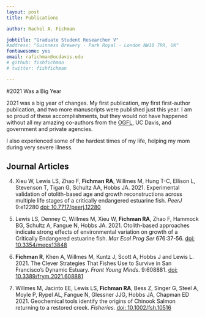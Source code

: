 ```yaml
---
layout: post
title: Publications

author: Rachel A. Fichman

jobtitle: "Graduate Student Researcher V"
#address: "Guinness Brewery · Park Royal · London NW10 7RR, UK"
fontawesome: yes
email: rafichman@ucdavis.edu
# github: fishfichman
# twitter: fishfichman

---
```


#2021 Was a Big Year

2021 was a big year of changes. My first publication, my first first-author publication, and two more manuscripts were published just this year. I am so proud of these accomplishments, but they would not have happened without all my amazing co-authors from the [OGFL](https://www.ogfishlab.com/), UC Davis, and government and private agencies.

I also experienced some of the hardest times of my life, helping my mom during very severe illness.
## Journal Articles

04. Xieu W, Lewis LS, Zhao F, **Fichman RA**, Willmes M, Hung T-C, Ellison L, Stevenson T, Tigan G, Schultz AA, Hobbs JA. 2021. Experimental validation of otolith-based age and growth reconstructions across multiple life stages of a critically endangered estuarine fish. *PeerJ* 9:e12280 [doi: 10.7717/peerj.12280](http://doi.org/10.7717/peerj.12280)

03. Lewis LS, Denney C, Willmes M, Xieu W, **Fichman RA**, Zhao F, Hammock BG, Schultz A, Fangue N, Hobbs JA. 2021. Otolith-based approaches indicate strong effects of environmental variation on growth of a Critically Endangered estuarine fish. *Mar Ecol Prog Ser* 676:37-56. [doi: 10.3354/meps13848](https://doi.org/10.3354/meps13848)

02. **Fichman R**, Khen A, Willmes M, Kuntz J, Scott A, Hobbs J and Lewis L. 2021. The Clever Strategies That Fishes Use to Survive in San Francisco’s Dynamic Estuary. *Front Young Minds*. 9:608881. [doi: 10.3389/frym.2021.608881](http://doi.org/10.3389/frym.2021.608881)

01. Willmes M, Jacinto EE, Lewis LS, **Fichman RA**, Bess Z, Singer G, Steel A, Moyle P, Rypel AL, Fangue N, Glessner JJG, Hobbs JA, Chapman ED 2021. Geochemical tools identify the origins of Chinook Salmon returning to a restored creek. *Fisheries*. [doi: 10.1002/fsh.10516](https://doi.org/10.1002/fsh.10516)
